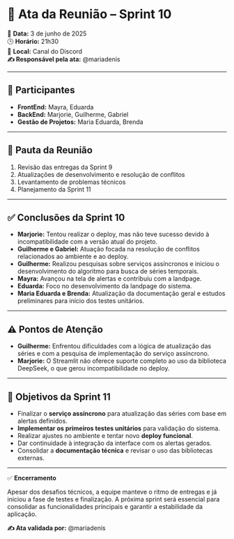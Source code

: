 # 📄 Ata da Reunião – Sprint 10

📅 **Data:** 3 de junho de 2025  
🕒 **Horário:** 21h30  
📍 **Local:** Canal do Discord  
**✍️ Responsável pela ata:** @mariadenis

---

## 👥 Participantes

- **FrontEnd:** Mayra, Eduarda  
- **BackEnd:** Marjorie, Guilherme, Gabriel  
- **Gestão de Projetos:** Maria Eduarda, Brenda

---

## 📌 Pauta da Reunião

1. Revisão das entregas da Sprint 9  
2. Atualizações de desenvolvimento e resolução de conflitos  
3. Levantamento de problemas técnicos  
4. Planejamento da Sprint 11  

---

## ✅ Conclusões da Sprint 10

- **Marjorie:** Tentou realizar o deploy, mas não teve sucesso devido à incompatibilidade com a versão atual do projeto.  
- **Guilherme e Gabriel:** Atuação focada na resolução de conflitos relacionados ao ambiente e ao deploy.  
- **Guilherme:** Realizou pesquisas sobre serviços assíncronos e iniciou o desenvolvimento do algoritmo para busca de séries temporais.  
- **Mayra:** Avançou na tela de alertas e contribuiu com a landpage.  
- **Eduarda:** Foco no desenvolvimento da landpage do sistema.  
- **Maria Eduarda e Brenda:** Atualização da documentação geral e estudos preliminares para início dos testes unitários.

---

## ⚠️ Pontos de Atenção

- **Guilherme:** Enfrentou dificuldades com a lógica de atualização das séries e com a pesquisa de implementação do serviço assíncrono.  
- **Marjorie:** O Streamlit não oferece suporte completo ao uso da biblioteca DeepSeek, o que gerou incompatibilidade no deploy.

---

## 🎯 Objetivos da Sprint 11

- Finalizar o **serviço assíncrono** para atualização das séries com base em alertas definidos.  
- **Implementar os primeiros testes unitários** para validação do sistema.  
- Realizar ajustes no ambiente e tentar novo **deploy funcional**.  
- Dar continuidade à integração da interface com os alertas gerados.  
- Consolidar a **documentação técnica** e revisar o uso das bibliotecas externas.

---

✅ **Encerramento**

Apesar dos desafios técnicos, a equipe manteve o ritmo de entregas e já iniciou a fase de testes e finalização. A próxima sprint será essencial para consolidar as funcionalidades principais e garantir a estabilidade da aplicação.

**✍️ Ata validada por:** @mariadenis
